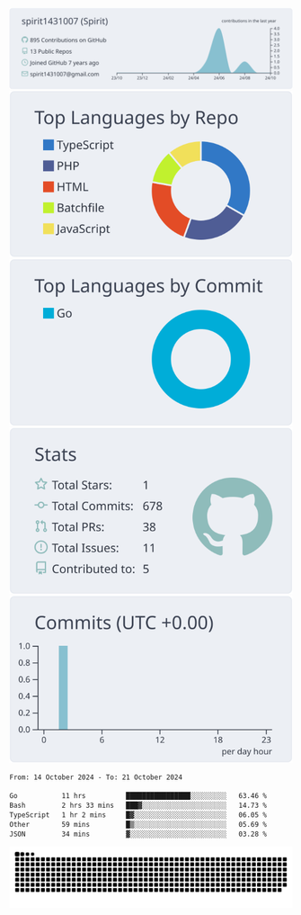 [![](https://raw.githubusercontent.com/spirit1431007/spirit1431007/master/profile-summary-card-output/nord_bright/0-profile-details.svg)](https://git.io/spiritx)
[![](https://raw.githubusercontent.com/spirit1431007/spirit1431007/master/profile-summary-card-output/nord_bright/1-repos-per-language.svg)](https://git.io/spiritx) [![](https://raw.githubusercontent.com/spirit1431007/spirit1431007/master/profile-summary-card-output/nord_bright/2-most-commit-language.svg)](https://git.io/spiritx)
[![](https://raw.githubusercontent.com/spirit1431007/spirit1431007/master/profile-summary-card-output/nord_bright/3-stats.svg)](https://git.io/spiritx) [![](https://raw.githubusercontent.com/spirit1431007/spirit1431007/master/profile-summary-card-output/nord_bright/4-productive-time.svg)](https://git.io/spiritx)

<!--START_SECTION:waka-->

```txt
From: 14 October 2024 - To: 21 October 2024

Go           11 hrs          ████████████████░░░░░░░░░   63.46 %
Bash         2 hrs 33 mins   ███▓░░░░░░░░░░░░░░░░░░░░░   14.73 %
TypeScript   1 hr 2 mins     █▓░░░░░░░░░░░░░░░░░░░░░░░   06.05 %
Other        59 mins         █▒░░░░░░░░░░░░░░░░░░░░░░░   05.69 %
JSON         34 mins         ▓░░░░░░░░░░░░░░░░░░░░░░░░   03.28 %
```

<!--END_SECTION:waka-->

![contribution](https://github.com/spirit1431007/spirit1431007/blob/output/github-contribution-grid-snake.svg)
